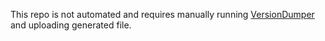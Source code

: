 This repo is not automated and requires manually running [VersionDumper](https://github.com/masagrator/versionDumper) and uploading generated file.
